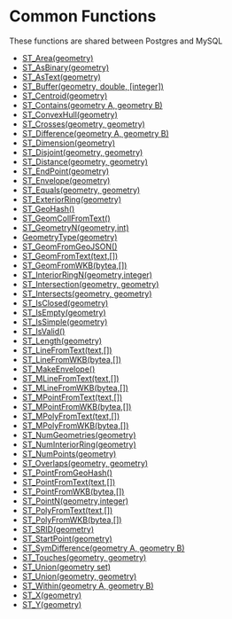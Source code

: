# Common Functions

These functions are shared between Postgres and MySQL

* [ST_Area(geometry)](./common/ST_Area.md)
* [ST_AsBinary(geometry)](./common/ST_AsBinary.md)
* [ST_AsText(geometry)](./common/ST_AsText.md)
* [ST_Buffer(geometry, double, [integer])](./common/ST_Buffer.md)
* [ST_Centroid(geometry)](./common/ST_Centroid.md)
* [ST_Contains(geometry A, geometry B)](./common/ST_Contains.md)
* [ST_ConvexHull(geometry)](./common/ST_ConvexHull.md)
* [ST_Crosses(geometry, geometry)](./common/ST_Crosses.md)
* [ST_Difference(geometry A, geometry B)](./common/ST_Difference.md)
* [ST_Dimension(geometry)](./common/ST_Dimension.md)
* [ST_Disjoint(geometry, geometry)](./common/ST_Disjoint.md)
* [ST_Distance(geometry, geometry)](./common/ST_Distance.md)
* [ST_EndPoint(geometry)](./common/ST_EndPoint.md)
* [ST_Envelope(geometry)](./common/ST_Envelope.md)
* [ST_Equals(geometry, geometry)](./common/ST_Equals.md)
* [ST_ExteriorRing(geometry)](./common/ST_ExteriorRing.md)
* [ST_GeoHash()](./common/ST_GeoHash.md)
* [ST_GeomCollFromText()](./common/ST_GeomCollFromText.md)
* [ST_GeometryN(geometry,int)](./common/ST_GeometryN.md)
* [GeometryType(geometry)](./common/GeometryType.md)
* [ST_GeomFromGeoJSON()](./common/ST_GeomFromGeoJSON.md)
* [ST_GeomFromText(text,[<srid>])](./common/ST_GeomFromText.md)
* [ST_GeomFromWKB(bytea,[<srid>])](./common/ST_GeomFromWKB.md)
* [ST_InteriorRingN(geometry,integer)](./common/ST_InteriorRingN.md)
* [ST_Intersection(geometry, geometry)](./common/ST_Intersection.md)
* [ST_Intersects(geometry, geometry)](./common/ST_Intersects.md)
* [ST_IsClosed(geometry)](./common/ST_IsClosed.md)
* [ST_IsEmpty(geometry)](./common/ST_IsEmpty.md)
* [ST_IsSimple(geometry)](./common/ST_IsSimple.md)
* [ST_IsValid()](./common/ST_IsValid.md)
* [ST_Length(geometry)](./common/ST_Length.md)
* [ST_LineFromText(text,[<srid>])](./common/ST_LineFromText.md)
* [ST_LineFromWKB(bytea,[<srid>])](./common/ST_LineFromWKB.md)
* [ST_MakeEnvelope()](./common/ST_MakeEnvelope.md)
* [ST_MLineFromText(text,[<srid>])](./common/ST_MLineFromText.md)
* [ST_MLineFromWKB(bytea,[<srid>])](./common/ST_MLineFromWKB.md)
* [ST_MPointFromText(text,[<srid>])](./common/ST_MPointFromText.md)
* [ST_MPointFromWKB(bytea,[<srid>])](./common/ST_MPointFromWKB.md)
* [ST_MPolyFromText(text,[<srid>])](./common/ST_MPolyFromText.md)
* [ST_MPolyFromWKB(bytea,[<srid>])](./common/ST_MPolyFromWKB.md)
* [ST_NumGeometries(geometry)](./common/ST_NumGeometries.md)
* [ST_NumInteriorRing(geometry)](./common/ST_NumInteriorRing.md)
* [ST_NumPoints(geometry)](./common/ST_NumPoints.md)
* [ST_Overlaps(geometry, geometry)](./common/ST_Overlaps.md)
* [ST_PointFromGeoHash()](./common/ST_PointFromGeoHash.md)
* [ST_PointFromText(text,[<srid>])](./common/ST_PointFromText.md)
* [ST_PointFromWKB(bytea,[<srid>])](./common/ST_PointFromWKB.md)
* [ST_PointN(geometry,integer)](./common/ST_PointN.md)
* [ST_PolyFromText(text,[<srid>])](./common/ST_PolyFromText.md)
* [ST_PolyFromWKB(bytea,[<srid>])](./common/ST_PolyFromWKB.md)
* [ST_SRID(geometry)](./common/ST_SRID.md)
* [ST_StartPoint(geometry)](./common/ST_StartPoint.md)
* [ST_SymDifference(geometry A, geometry B)](./common/ST_SymDifference.md)
* [ST_Touches(geometry, geometry)](./common/ST_Touches.md)
* [ST_Union(geometry set)](./common/ST_Union.md)
* [ST_Union(geometry, geometry)](./common/ST_Union.md)
* [ST_Within(geometry A, geometry B)](./common/ST_Within.md)
* [ST_X(geometry)](./common/ST_X.md)
* [ST_Y(geometry)](./common/ST_Y.md)